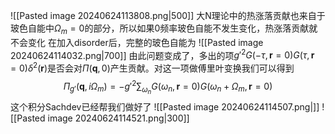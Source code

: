 ![[Pasted image 20240624113808.png|500]]
大N理论中的热涨落贡献也来自于玻色自能中$\Omega_m = 0$的部分，所以如果0频率玻色自能不发生变化，热涨落贡献就不会变化
在加入disorder后，完整的玻色自能为
![[Pasted image 20240624114032.png|700]]
由此问题变成了，多出的项$g'^2 G(-\tau, \mathbf{r} = 0) G(\tau, \mathbf{r}=0) \delta^2(\mathbf{r})$是否会对$\Pi(\mathbf{q}, 0)$产生贡献。对这一项做傅里叶变换我们可以得到
$$
\Pi_{g'}(\mathbf{q}, i\Omega_m) = -g'^2 \sum_{\omega_n} G(\omega_n, \mathbf{r}=0) G(\omega_n + \Omega_m, \mathbf{r}=0)
$$
这个积分Sachdev已经帮我们做好了
![[Pasted image 20240624114507.png|]]
![[Pasted image 20240624114521.png|300]]

